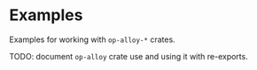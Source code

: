 # Examples

Examples for working with `op-alloy-*` crates.

TODO: document `op-alloy` crate use and using it with re-exports.
